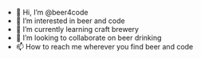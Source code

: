 - 👋 Hi, I’m @beer4code
- 👀 I’m interested in beer and code
- 🌱 I’m currently learning craft brewery
- 💞️ I’m looking to collaborate on beer drinking
- 📫 How to reach me wherever you find beer and code
